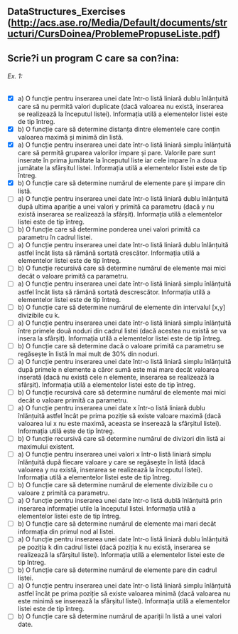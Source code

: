 ﻿## DataStructures_Exercises (http://acs.ase.ro/Media/Default/documents/structuri/CursDoinea/ProblemePropuseListe.pdf) ######
## Scrie?i un program C care sa con?ina: 
###### Ex. 1:
- [x] a) O funcție pentru inserarea unei date într-o listă liniară dublu înlănțuită care să nu permită valori
duplicate (dacă valoarea nu există, inserarea se realizează la începutul listei). Informația utilă a
elementelor listei este de tip întreg.
- [x] b) O funcție care să determine distanța dintre elementele care conțin valoarea maximă și minimă din listă.
- [x] a) O funcție pentru inserarea unei date într-o listă liniară simplu înlănțuită care să permită gruparea
valorilor impare și pare. Valorile pare sunt inserate în prima jumătate la începutul liste iar cele impare
în a doua jumătate la sfârșitul listei. Informația utilă a elementelor listei este de tip întreg.
- [x] b) O funcție care să determine numărul de elemente pare și impare din listă.
- [ ] a) O funcție pentru inserarea unei date într-o listă liniară dublu înlănțuită după ultima apariție a unei valori
y primită ca parametru (dacă y nu există inserarea se realizează la sfârșit). Informația utilă a elementelor
listei este de tip întreg.
- [ ] b) O funcție care să determine ponderea unei valori primită ca parametru în cadrul listei.
- [ ] a) O funcție pentru inserarea unei date într-o listă liniară dublu înlănțuită astfel încât lista să rămână
sortată crescător. Informația utilă a elementelor listei este de tip întreg.
- [ ] b) O funcție recursivă care să determine numărul de elemente mai mici decât o valoare primită ca
parametru.
- [ ] a) O funcție pentru inserarea unei date într-o listă liniară simplu înlănțuită astfel încât lista să rămână
sortată descrescător. Informația utilă a elementelor listei este de tip întreg.
- [ ] b) O funcție care să determine numărul de elemente din intervalul [x,y] divizibile cu k.
- [ ] a) O funcție pentru inserarea unei date într-o listă liniară simplu înlănțuită între primele două noduri din
cadrul listei (dacă acestea nu există se va insera la sfârșit). Informația utilă a elementelor listei este de
tip întreg.
- [ ] b) O funcție care să determine dacă o valoare primită ca parametru se regăsește în listă în mai mult de
30% din noduri.
- [ ] a) O funcție pentru inserarea unei date într-o listă liniară simplu înlănțuită după primele n elemente a
căror sumă este mai mare decât valoarea inserată (dacă nu există cele n elemente, inserarea se
realizează la sfârșit). Informația utilă a elementelor listei este de tip întreg.
- [ ] b) O funcție recursivă care să determine numărul de elemente mai mici decât o valoare primită ca
parametru.
- [ ] a) O funcție pentru inserarea unei date x într-o listă liniară dublu înlănțuită astfel încât pe prima poziție să
existe valoare maximă (dacă valoarea lui x nu este maximă, aceasta se inserează la sfârșitul listei).
Informația utilă este de tip întreg.
- [ ] b) O funcție recursivă care să determine numărul de divizori din listă ai maximului existent.
- [ ] a) O funcție pentru inserarea unei valori x într-o listă liniară simplu înlănțuită după fiecare valoare y care
se regăsește în listă (dacă valoarea y nu există, inserarea se realizează la începutul listei). Informația
utilă a elementelor listei este de tip întreg.
- [ ] b) O funcție care să determine numărul de elemente divizibile cu o valoare z primită ca parametru.
- [ ] a) O funcție pentru inserarea unei date într-o listă dublă înlănțuită prin inserarea informației utile la
începutul listei. Informația utilă a elementelor listei este de tip întreg.
- [ ] b) O funcție care să determine numărul de elemente mai mari decât informația din primul nod al listei.
- [ ] a) O funcție pentru inserarea unei date într-o listă liniară dublu înlănțuită pe poziția k din cadrul listei (dacă
poziția k nu există, inserarea se realizează la sfârșitul listei). Informația utilă a elementelor listei este de
tip întreg.
- [ ] b) O funcție care să determine numărul de elemente pare din cadrul listei.
- [ ] a) O funcție pentru inserarea unei date într-o listă liniară simplu înlănțuită astfel încât pe prima poziție să
existe valoarea minimă (dacă valoarea nu este minimă se inserează la sfârșitul listei). Informația utilă a
elementelor listei este de tip întreg.
- [ ] b) O funcție care să determine numărul de apariții în listă a unei valori date.